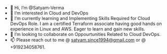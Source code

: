 - 👋 Hi, I’m @Satyam-Verma
- 👀 I’m interested in Cloud and DevOps
- 🌱 I’m currently learning and Implementing Skills Required for Cloud DevOps Role. I am a certified Terraform associate having good hands on experience in Linux and AWS. Eager to learn and gain new skills.
- 💞️ I’m looking to collaborate on Oppourtunities Related to Cloud DevOps.
- 📫 Please reach out to me @ satyam.since1994@gmail.com or @ +919234058761.

<!---
Satyam-V/Satyam-V is a ✨ special ✨ repository because its `README.md` (this file) appears on your GitHub profile.
You can click the Preview link to take a look at your changes.
--->
